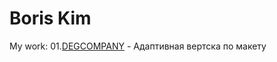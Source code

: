 # Boris Kim
My work:
01.[DEGCOMPANY](https://kibo13.github.io/DEGCOMPANY/ "My practical work") - Адаптивная вертска по макету
